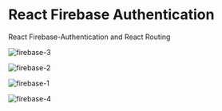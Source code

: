 # React Firebase Authentication

React Firebase-Authentication and React Routing

![firebase-3](https://github.com/SrihariReddyBSR/React-Firebase-Authentication/assets/147307563/726ef439-3466-41fa-ab40-a6f22ba1dcd3)


![firebase-2](https://github.com/SrihariReddyBSR/React-Firebase-Authentication/assets/147307563/31863dec-9a99-4331-90eb-428f4082cd3b)


![firebase-1](https://github.com/SrihariReddyBSR/React-Firebase-Authentication/assets/147307563/57c03855-f0ea-4978-ba73-7c26717eb4ae)


![firebase-4](https://github.com/SrihariReddyBSR/React-Firebase-Authentication/assets/147307563/3a5d8eb0-5622-401f-9439-a7dbedf21c7a)
